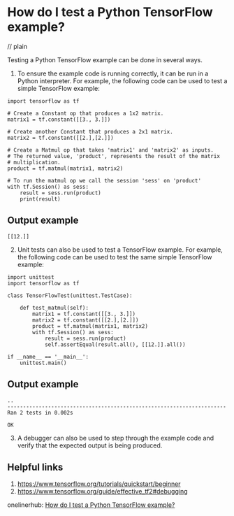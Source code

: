# How do I test a Python TensorFlow example?
// plain

Testing a Python TensorFlow example can be done in several ways.

1. To ensure the example code is running correctly, it can be run in a Python interpreter. For example, the following code can be used to test a simple TensorFlow example:

```
import tensorflow as tf

# Create a Constant op that produces a 1x2 matrix.
matrix1 = tf.constant([[3., 3.]])

# Create another Constant that produces a 2x1 matrix.
matrix2 = tf.constant([[2.],[2.]])

# Create a Matmul op that takes 'matrix1' and 'matrix2' as inputs.
# The returned value, 'product', represents the result of the matrix
# multiplication.
product = tf.matmul(matrix1, matrix2)

# To run the matmul op we call the session 'sess' on 'product'
with tf.Session() as sess:
    result = sess.run(product)
    print(result)
```
## Output example

```
[[12.]]
```

2. Unit tests can also be used to test a TensorFlow example. For example, the following code can be used to test the same simple TensorFlow example:

```
import unittest
import tensorflow as tf

class TensorFlowTest(unittest.TestCase):

    def test_matmul(self):
        matrix1 = tf.constant([[3., 3.]])
        matrix2 = tf.constant([[2.],[2.]])
        product = tf.matmul(matrix1, matrix2)
        with tf.Session() as sess:
            result = sess.run(product)
            self.assertEqual(result.all(), [[12.]].all())

if __name__ == '__main__':
    unittest.main()
```

## Output example

```
..
----------------------------------------------------------------------
Ran 2 tests in 0.002s

OK
```

3. A debugger can also be used to step through the example code and verify that the expected output is being produced.

## Helpful links
1. https://www.tensorflow.org/tutorials/quickstart/beginner
2. https://www.tensorflow.org/guide/effective_tf2#debugging

onelinerhub: [How do I test a Python TensorFlow example?](https://onelinerhub.com/python-tensorflow/how-do-i-test-a-python-tensorflow-example)